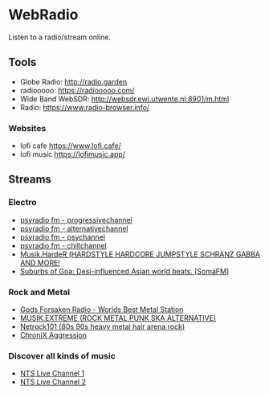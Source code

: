 # WebRadio

Listen to a radio/stream online.

## Tools

- Globe Radio: <http://radio.garden>
- radiooooo: <https://radiooooo.com/>
- Wide Band WebSDR: <http://websdr.ewi.utwente.nl:8901/m.html>
- Radio: <https://www.radio-browser.info/>

### Websites

- lofi cafe <https://www.lofi.cafe/>
- lofi music <https://lofimusic.app/>

## Streams

### Electro

- [psyradio fm - progressivechannel](http://streamer.psyradio.org:8010 "http://streamer.psyradio.org:8010")
- [psyradio fm - alternativechannel](http://streamer.psyradio.org:8040 "http://streamer.psyradio.org:8040")
- [psyradio fm - psychannel](http://streamer.psyradio.org:8030 "http://streamer.psyradio.org:8030")
- [psyradio fm - chillchannel](http://streamer.psyradio.org:8020 "http://streamer.psyradio.org:8020")
- [Musik.HardeR (HARDSTYLE HARDCORE JUMPSTYLE SCHRANZ GABBA AND MORE!](http://harder-high.rautemusik.fm "http://harder-high.rautemusik.fm")
- [Suburbs of Goa: Desi-influenced Asian world beats. [SomaFM]](http://voxsc1.somafm.com:8850 "http://voxsc1.somafm.com:8850")

### Rock and Metal

- [Gods Forsaken Radio - Worlds Best Metal Station](http://usa3-vn.mixstream.net:8922 "http://usa3-vn.mixstream.net:8922")
- [MUSIK.EXTREME (ROCK METAL PUNK SKA ALTERNATIVE)](http://extreme-high.rautemusik.fm "http://extreme-high.rautemusik.fm")
- [Netrock101 (80s 90s heavy metal hair arena rock)](http://76.73.107.66:8418 "http://76.73.107.66:8418")
- [ChroniX Aggression](ttp://scfire-mtc-aa04.stream.aol.com/stream/1039 "ttp://scfire-mtc-aa04.stream.aol.com/stream/1039")

### Discover all kinds of music

- [NTS Live Channel 1](http://listen2.ntslive.co.uk/listen.pls "(ttp://listen2.ntslive.co.uk/listen.pls")
- [NTS Live Channel 2](http://stream-relay-geo.ntslive.net/stream2 "http://stream-relay-geo.ntslive.net/stream2")
